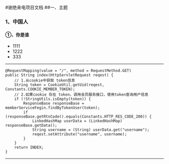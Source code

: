 #谢绝来电项目文档
##一、主题
### 1、中国人
####   ①、你是谁
- 1111
- 1222
- 333
---
	@RequestMapping(value = "/", method = RequestMethod.GET)
	public String index(HttpServletRequest reqest) {
		// 1.从cookie中获取 token信息
		String token = CookieUtil.getUid(reqest, Constants.COOKIE_MEMBER_TOKEN);
		// 2.如果cookie 存在 token，调用会员服务接口，使用token查询用户信息
		if (!StringUtils.isEmpty(token)) {
			ResponseBase responseBase = memberServiceFegin.findByTokenUser(token);
			if (responseBase.getRtnCode().equals(Constants.HTTP_RES_CODE_200)) {
				LinkedHashMap userData = (LinkedHashMap) responseBase.getData();
				String username = (String) userData.get("username");
				reqest.setAttribute("username", username);
			}
		}
		return INDEX;
	}
---